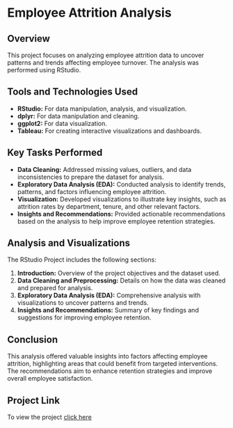 # Employee Attrition Analysis

## Overview
This project focuses on analyzing employee attrition data to uncover patterns and trends affecting employee turnover. The analysis was performed using RStudio.

## Tools and Technologies Used
- **RStudio:** For data manipulation, analysis, and visualization.
- **dplyr:** For data manipulation and cleaning.
- **ggplot2:** For data visualization.
- **Tableau:** For creating interactive visualizations and dashboards.

## Key Tasks Performed
- **Data Cleaning:** Addressed missing values, outliers, and data inconsistencies to prepare the dataset for analysis.
- **Exploratory Data Analysis (EDA):** Conducted analysis to identify trends, patterns, and factors influencing employee attrition.
- **Visualization:** Developed visualizations to illustrate key insights, such as attrition rates by department, tenure, and other relevant factors.
- **Insights and Recommendations:** Provided actionable recommendations based on the analysis to help improve employee retention strategies.

## Analysis and Visualizations
The RStudio Project includes the following sections:
1. **Introduction:** Overview of the project objectives and the dataset used.
2. **Data Cleaning and Preprocessing:** Details on how the data was cleaned and prepared for analysis.
3. **Exploratory Data Analysis (EDA):** Comprehensive analysis with visualizations to uncover patterns and trends.
4. **Insights and Recommendations:** Summary of key findings and suggestions for improving employee retention.

## Conclusion
This analysis offered valuable insights into factors affecting employee attrition, highlighting areas that could benefit from targeted interventions. The recommendations aim to enhance retention strategies and improve overall employee satisfaction.

## Project Link
To view the project [click here](https://github.com/NabeelGhalib/nabeelghalib.github.io/blob/main/employee_attrition_analysis/Employee_attrition_analysis_markdown.pdf)

